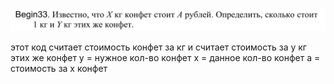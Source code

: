 ![alt text](image.png)


этот код считает стоимость конфет за кг и считает стоимость за y кг этих же конфет
y = нужное кол-во конфет
x = данное кол-во конфет
a = стоимость за x конфет